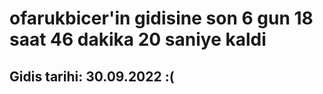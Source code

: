 # ofarukbicer'in gidisine son 6 gun 18 saat 46 dakika 20 saniye kaldi

## Gidis tarihi: 30.09.2022 :(